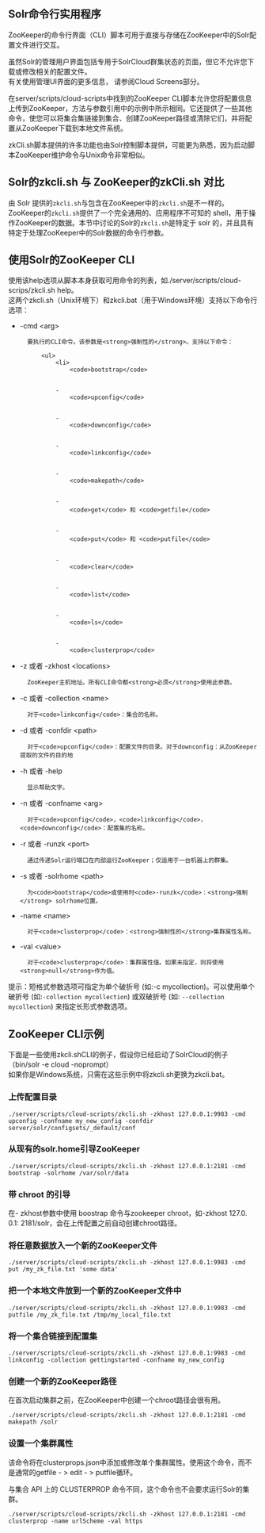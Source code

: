 ## Solr命令行实用程序 
<div class="content-intro view-box ">ZooKeeper的命令行界面（CLI）脚本可用于直接与存储在ZooKeeper中的Solr配置文件进行交互。
      
  
虽然Solr的管理用户界面包括专用于SolrCloud群集状态的页面，但它不允许您下载或修改相关的配置文件。  
有关使用管理UI界面的更多信息， 请参阅Cloud Screens部分。
      
  
在server/scripts/cloud-scripts中找到的ZooKeeper CLI脚本允许您将配置信息上传到ZooKeeper，方法与参数引用中的示例中所示相同。它还提供了一些其他命令，使您可以将集合集链接到集合、创建ZooKeeper路径或清除它们，并将配置从ZooKeeper下载到本地文件系统。
      
  
zkCli.sh脚本提供的许多功能也由Solr控制脚本提供，可能更为熟悉，因为启动脚本ZooKeeper维护命令与Unix命令非常相似。
      
  

## Solr的zkcli.sh 与 ZooKeeper的zkCli.sh 对比

由 Solr 提供的<code>zkcli.sh</code>与包含在ZooKeeper中的<code>zkcli.sh</code>是不一样的。  
ZooKeeper的<code>zkcli.sh</code>提供了一个完全通用的、应用程序不可知的 shell，用于操作ZooKeeper的数据。本节中讨论的Solr的<code>zkcli.sh</code>是特定于 solr 的，并且具有特定于处理ZooKeeper中的Solr数据的命令行参数。  

## 使用Solr的ZooKeeper CLI

使用该help选项从脚本本身获取可用命令的列表，如./server/scripts/cloud-scrips/zkcli.sh help。  
这两个zkcli.sh（Unix环境下）和zkcli.bat（用于Windows环境）支持以下命令行选项：  
- -cmd &lt;arg&gt;  
    
        要执行的CLI命令。该参数是<strong>强制性的</strong>。支持以下命令：  
        
            <ul>
                <li>
                    <code>bootstrap</code>
                      
                
                - 
                    <code>upconfig</code>
                      
                
                - 
                    <code>downconfig</code>
                      
                
                - 
                    <code>linkconfig</code>
                      
                
                - 
                    <code>makepath</code>
                      
                
                - 
                    <code>get</code> 和 <code>getfile</code>
                      
                
                - 
                    <code>put</code> 和 <code>putfile</code>
                      
                
                - 
                    <code>clear</code>
                      
                
                - 
                    <code>list</code>
                      
                
                - 
                    <code>ls</code>
                      
                
                - 
                    <code>clusterprop</code>
                      
                
            
          
    </li><li>-z 或者 -zkhost &lt;locations&gt;  
    
        ZooKeeper主机地址。所有CLI命令都<strong>必须</strong>使用此参数。  
    </li><li>-c 或者 -collection &lt;name&gt;  
    
        对于<code>linkconfig</code>：集合的名称。  
    </li><li>-d 或者 -confdir &lt;path&gt;  
    
        对于<code>upconfig</code>：配置文件的目录。对于downconfig：从ZooKeeper提取的文件的目的地  
    </li><li>-h 或者 -help  
    
        显示帮助文字。  
    </li><li>-n 或者 -confname &lt;arg&gt;  
    
        对于<code>upconfig</code>，<code>linkconfig</code>，<code>downconfig</code>：配置集的名称。  
    </li><li>-r 或者 -runzk &lt;port&gt;  
    
        通过传递Solr运行端口在内部运行ZooKeeper；仅适用于一台机器上的群集。  
    </li><li>-s 或者 -solrhome &lt;path&gt;  
   
        为<code>bootstrap</code>或使用时<code>-runzk</code>：<strong>强制</strong> solrhome位置。  
    </li><li>-name &lt;name&gt;  
    
        对于<code>clusterprop</code>：<strong>强制性的</strong>集群属性名称。  
    </li><li>-val &lt;value&gt;  
   
        对于<code>clusterprop</code>：集群属性值。如果未指定，则将使用<strong>null</strong>作为值。  
    </li>
</ul>
提示：短格式参数选项可指定为单个破折号 (如:-c mycollection)。可以使用单个破折号 (如:<code>-collection mycollection</code>) 或双破折号 (如: <code>--collection mycollection</code>) 来指定长形式参数选项。  

## ZooKeeper CLI示例

下面是一些使用zkcli.shCLI的例子，假设你已经启动了SolrCloud的例子（bin/solr -e cloud -noprompt）  
如果你是Windows系统，只需在这些示例中将zkcli.sh更换为zkcli.bat。  

### 上传配置目录

```
./server/scripts/cloud-scripts/zkcli.sh -zkhost 127.0.0.1:9983 -cmd upconfig -confname my_new_config -confdir server/solr/configsets/_default/conf
```

### 从现有的solr.home引导ZooKeeper

```
./server/scripts/cloud-scripts/zkcli.sh -zkhost 127.0.0.1:2181 -cmd bootstrap -solrhome /var/solr/data
```

### 带 chroot 的引导

在- zkhost参数中使用 boostrap 命令与zookeeper chroot，如-zkhost 127.0. 0.1: 2181/solr，会在上传配置之前自动创建chroot路径。  

### 将任意数据放入一个新的ZooKeeper文件

```
./server/scripts/cloud-scripts/zkcli.sh -zkhost 127.0.0.1:9983 -cmd put /my_zk_file.txt 'some data'
```

### 把一个本地文件放到一个新的ZooKeeper文件中

```
./server/scripts/cloud-scripts/zkcli.sh -zkhost 127.0.0.1:9983 -cmd putfile /my_zk_file.txt /tmp/my_local_file.txt
```

### 将一个集合链接到配置集

```
./server/scripts/cloud-scripts/zkcli.sh -zkhost 127.0.0.1:9983 -cmd linkconfig -collection gettingstarted -confname my_new_config
```

### 创建一个新的ZooKeeper路径

在首次启动集群之前，在ZooKeeper中创建一个chroot路径会很有用。  
```
./server/scripts/cloud-scripts/zkcli.sh -zkhost 127.0.0.1:2181 -cmd makepath /solr
```

### 设置一个集群属性

该命令将在clusterprops.json中添加或修改单个集群属性。使用这个命令，而不是通常的getfile - &gt; edit - &gt; putfile循环。
      
  
与集合 API 上的 CLUSTERPROP 命令不同，这个命令也不会要求运行Solr的集群。  
```
./server/scripts/cloud-scripts/zkcli.sh -zkhost 127.0.0.1:2181 -cmd clusterprop -name urlScheme -val https
```

